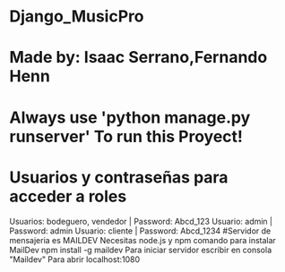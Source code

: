 # Django_MusicPro
# Made by: Isaac Serrano,Fernando Henn
# Always use 'python manage.py runserver' To run this Proyect!
# Usuarios y contraseñas para acceder a roles
Usuarios: bodeguero, vendedor | Password: Abcd_123
Usuario: admin | Password: admin
Usuario: cliente | Password: Abcd_1234
#Servidor de mensajeria es MAILDEV
Necesitas node.js y npm
comando para instalar MailDev
npm install -g maildev
Para iniciar servidor escribir en consola "Maildev"
Para abrir localhost:1080
